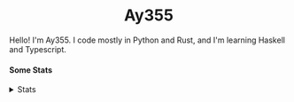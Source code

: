 <h1 align="center"><b>Ay355</b></h1>


Hello! I'm Ay355. I code mostly in Python and Rust, and I'm learning Haskell and Typescript.


#### Some Stats


<details>
<summary>Stats</summary>
<br>
 
<a href="https://github.com/Ay-355">
 <img align="center" src="https://github-readme-stats.vercel.app/api?username=Ay-355&theme=tokyonight&show_icons=true&count_private=true&hide_border=true" />
</a><a href="https://github.com/Ay-355">
  <img align="center" src="https://github-readme-stats.vercel.app/api/top-langs/?username=Ay-355&hide=toml,yaml,cmake&layout=compact&langs_count=8&theme=tokyonight&hide_border=true" />
</a>

 
&nbsp; <!-- Space character to put some space between the different stat types. -->

 
<!--START_SECTION:waka-->
![Code Time](http://img.shields.io/badge/Code%20Time-273%20hrs%2023%20mins-blue)

**🐱 My GitHub Data** 

> 📦 2.1 kB Used in GitHub's Storage 
 > 
> 🏆 4 Contributions in the Year 2024
 > 
> 🚫 Not Opted to Hire
 > 
> 📜 11 Public Repositories 
 > 
> 🔑 4 Private Repositories 
 > 
**I'm a Night 🦉** 

```text
🌞 Morning                204 commits         █░░░░░░░░░░░░░░░░░░░░░░░░   03.67 % 
🌆 Daytime                1818 commits        ████████░░░░░░░░░░░░░░░░░   32.74 % 
🌃 Evening                3369 commits        ███████████████░░░░░░░░░░   60.67 % 
🌙 Night                  162 commits         █░░░░░░░░░░░░░░░░░░░░░░░░   02.92 % 
```
📅 **I'm Most Productive on Wednesday** 

```text
Monday                   742 commits         ███░░░░░░░░░░░░░░░░░░░░░░   13.36 % 
Tuesday                  553 commits         ██░░░░░░░░░░░░░░░░░░░░░░░   09.96 % 
Wednesday                1022 commits        █████░░░░░░░░░░░░░░░░░░░░   18.40 % 
Thursday                 754 commits         ███░░░░░░░░░░░░░░░░░░░░░░   13.58 % 
Friday                   821 commits         ████░░░░░░░░░░░░░░░░░░░░░   14.78 % 
Saturday                 979 commits         ████░░░░░░░░░░░░░░░░░░░░░   17.63 % 
Sunday                   682 commits         ███░░░░░░░░░░░░░░░░░░░░░░   12.28 % 
```


📊 **This Week I Spent My Time On** 

```text
💬 Programming Languages: 
No Activity Tracked This Week

🔥 Editors: 
No Activity Tracked This Week

🐱‍💻 Projects: 
No Activity Tracked This Week

💻 Operating System: 
No Activity Tracked This Week
```

**I Mostly Code in Python** 

```text
Python                   9 repos             █████████████████░░░░░░░░   69.23 % 
C++                      2 repos             ████░░░░░░░░░░░░░░░░░░░░░   15.38 % 
Rust                     1 repo              ██░░░░░░░░░░░░░░░░░░░░░░░   07.69 % 
HTML                     1 repo              ██░░░░░░░░░░░░░░░░░░░░░░░   07.69 % 
```




 Last Updated on 26/10/2024 12:55:54 UTC
<!--END_SECTION:waka-->
</details>
